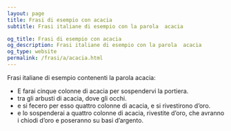 ```yaml
---
layout: page
title: Frasi di esempio con acacia 
subtitle: Frasi italiane di esempio con la parola  acacia

og_title: Frasi di esempio con acacia 
og_description: Frasi italiane di esempio con la parola  acacia
og_type: website
permalink: /frasi/a/acacia.html
---
```


Frasi italiane di esempio contenenti la parola acacia:


- E farai cinque colonne di acacia per sospendervi la portiera.
- tra gli arbusti di acacia, dove gli occhi.
- e si fecero per esso quattro colonne di acacia, e si rivestirono d’oro.
- e lo sospenderai a quattro colonne di acacia, rivestite d’oro, che avranno i chiodi d’oro e poseranno su basi d’argento.

